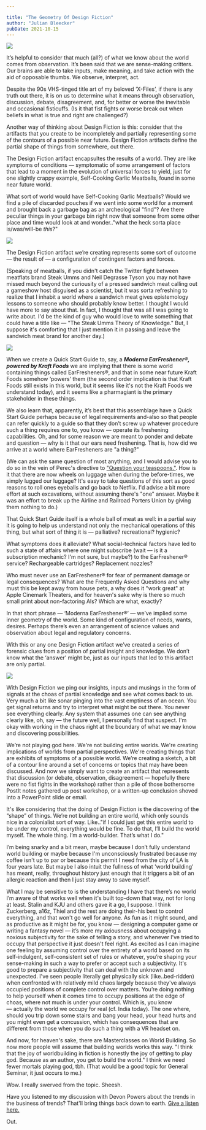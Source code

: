 ```yaml
---

title: "The Geometry Of Design Fiction"
author: "Julian Bleecker"
pubDate: 2021-10-15
---
```


![](https://buttondown-attachments.s3.amazonaws.com/images/68103cf6-1c50-45c6-a871-432cbc15e8da.jpg) 

It’s helpful to consider that much (all?) of what we know about the world comes from observation. It’s been said that we are sense-making critters. Our brains are able to take inputs, make meaning, and take action with the aid of opposable thumbs. We observe, interpret, act. 

Despite the 90s VHS-tinged title art of my beloved ‘X-Files’, if there is any truth out there, it is on us to determine what it means through observation, discussion, debate, disagreement, and, for better or worse the inevitable and occasional fisticuffs. (Is it that fist fights or worse break out when beliefs in what is true and right are challenged?)

Another way of thinking about Design Fiction is this: consider that the artifacts that you create to be incompletely and partially representing some of the contours of a possible near future. Design Fiction artifacts define the partial shape of things from somewhere, out there.

The Design Fiction artifact encapsultes the results of a world. They are like symptoms of conditions — symptomatic of some arrangement of factors that lead to a moment in the evolution of universal forces to yield, just for one slightly crappy example, Self-Cooking Garlic Meatballs, found in some near future world. 

What sort of world would have Self-Cooking Garlic Meatballs? Would we find a pile of discarded pouches if we went into some world for a moment and brought back a garbage bag as an archeological "find"? Are there peculiar things in your garbage bin right now that someone from some other place and time would look at and wonder.."what the heck sorta place is/was/will-be _this_?"

![](https://buttondown-attachments.s3.amazonaws.com/images/f95eca70-3d9d-4aa4-b318-73ba4fc2e34d.png) 

The Design Fiction artifact we’re creating represents some sort of outcome — the result of — a configuration of contingent factors and forces.

(Speaking of meatballs, if you didn't catch the Twitter fight between meatflats brand Steak Umms and Neil Degrasse Tyson you may not have missed much beyond the curiousity of a pressed sandwich meat calling out a gameshow host disguised as a scientist, but it was sorta refreshing to realize that I inhabit a world where a sandwich meat gives epistemology lessons to someone who should probably know better. I thought I would have more to say about that. In fact, I thought that was all I was going to write about. I'd be the kind of guy who would love to write something that could have a title like — "The Steak Umms Theory of Knowledge." But, I suppose it's comforting that I just mention it in passing and leave the sandwich meat brand for another day.)

 ![](https://buttondown-attachments.s3.amazonaws.com/images/ca9e7266-8c8b-4d23-91cc-87f4428b0dc9.png) 

When we create a Quick Start Guide to, say, a _**Moderna EarFreshener®, powered by Kraft Foods**_ we are implying that there is some world containing things called EarFresheners®, and that in some near future Kraft Foods somehow ‘powers’ them (the second order implication is that Kraft Foods still exists in this world, but it seems like it's not the Kraft Foods we understand today), and it seems like a pharmagiant is the primary stakeholder in these things. 

We also learn that, apparently, it’s best that this assemblage have a Quick Start Guide perhaps because of legal requirements and-also so that people can refer quickly to a guide so that they don’t screw up whatever procedure such a thing requires one to, you know — operate its freshening capabilities.  Oh, and for some reason we are meant to ponder and debate and question — why is it that our ears need freshening. That is, how did we arrive at a world where EarFresheners are "a thing?" 

(We can ask the same question of most anything, and I would advise you to do so in the vein of Perec's directive to ["Question your teaspoons."](http://www.nicolasnova.net/pasta-and-vinegar/2008/01/10/question-your-tea-spoons). How is it that there are now wheels on luggage when during the before-times, we simply lugged our luggage? It's easy to take questions of this sort as good reasons to roll ones eyeballs and go back to Netflix. I'd advise a bit more effort at such excavations, without assuming there's "one" answer. Maybe it was an effort to break up the Airline and Railroad Porters Union by giving them nothing to do.)

That Quick Start Guide itself is a whole ball of meat as well: in a partial way it is going to help us understand not only the mechanical operations of this thing, but what sort of thing it is — palliative? recreational? hygienic? 

What symptoms does it alleviate? What social-technical factors have led to such a state of affairs where one might subscribe (wait — is it a subscription mechanic? I'm not sure, but maybe?) to the EarFreshener® service? Rechargeable cartridges? Replacement nozzles? 

Who must never use an EarFreshener® for fear of permanent damage or legal consequences? What are the Frequently Asked Questions and why must this be kept away from house pets, a why does it "work great" at Apple Cinemark Theaters, and for heaven's sake why is there so much small print about non-factoring AIs? Which are what, exactly?

In that short phrase — ‘Moderna EarFreshener®’ — we’ve implied some inner geometry of the world. Some kind of configuration of needs, wants, desires. Perhaps there’s even an arrangement of science values and observation about legal and regulatory concerns. 

With this or any one Design Fiction artifact we’ve created a series of forensic clues from a position of partial insight and knowledge. We don’t know what the ‘answer’ might be, just as our inputs that led to this artifact are only partial. 

 ![](https://buttondown-attachments.s3.amazonaws.com/images/d80f2675-87d6-480c-b905-2a177f69ef6d.jpg) 

With Design Fiction we ping our insights, inputs and musings in the form of signals at the choas of partial knowledge and see what comes back to us. Very much a bit like sonar pinging into the vast emptiness of an ocean. You get signal returns and try to interpret what might be out there. You never see everything clearly. Any system that assumes one can see anything clearly like, oh, say — the future well, I personally find that suspect. I'm okay with working in the chaos right at the boundary of what we may know and discovering possibilities.

We’re not playing god here. We're not building entire worlds. We're creating implications of worlds from partial perspectives. We're creating things that are exhibits of symptoms of a possible world. We’re creating a sketch, a bit of a contour line around a set of concerns or topics that may have been discussed. And now we simply want to create an artifact that represents that discussion (or debate, observation, disagreement — hopefully there were no fist fights in the workshop) rather than a pile of those bothersome PostIt notes gathered up post workshop, or a written-up conclusion shoved into a PowerPoint slide or email.

It's like considering that the doing of Design Fiction is the discovering of the “shape” of things. We’re not building an entire world, which only sounds nice in a colonialist sort of way. Like.."if I could just get this entire world to be under my control, everything would be fine. To do that, I’ll build the world myself. The whole thing. I’m a world-builder. That’s what I do."

I’m being snarky and a bit mean, maybe because I don’t fully understand world building or maybe because I'm unconsciously frustrated because my coffee isn't up to par or because this permit I need from the city of LA is four years late. But maybe I also intuit the fullness of what 'world building' has meant, really, throughout history just enough that it triggers a bit of an allergic reaction and then I just stay away to save myself.

What I may be sensitive to is the understanding I have that there’s no world I’m aware of that works well when it's built top-down that way, not for long at least. Stalin and KJU and others gave it a go, I suppose. I think Zuckerberg, a16z, Thiel and the rest are doing their-his best to control everything, and that won't go well for anyone. As fun as it might sound, and as productive as it might be for, you know — designing a computer game or writing a fantasy novel — it’s more my axiousness about occupying a noxious subjectivity for the sake of telling a story, and whenever I’ve tried to occupy that perspective it just doesn't feel right. As excited as I can imagine one feeling by assuming control over the entirety of a world based on its self-indulgent, self-consistent set of rules or whatever, you’re shaping your sense-making in such a way to prefer or accept such a subjectivity. It's good to prepare a subjectivity that can deal with the unknown and unexpected. I've seen people literally get physically sick (like..bed-ridden) when confronted with relatively mild chaos largely because they've always occupied positions of complete control over matters. You’re doing nothing to help yourself when it comes time to occupy positions at the edge of choas, where not much is under your control. Which is, you know — actually the world we occupy for real (cf. India today). The one where, should you trip down some stairs and bang your head, your head hurts and you might even get a concussion, which has consequences that are different from those when you do such a thing with a VR headset on.

And now, for heaven's sake, there are Masterclasses on World Building. So now more people will assume that building worlds works this way. "I think that the joy of worldbuilding in fiction is honestly the joy of getting to play god. Because as an author, you get to build the world." I think we need fewer mortals playing god, tbh. (That would be a good topic for General Seminar, it just occurs to me.)

Wow. I really swerved from the topic. Sheesh.

Have you listened to my discussion with Devon Powers about the trends in the business of trends? That'll bring things back down to earth. [Give a listen here.](https://podcasts.google.com/feed/aHR0cHM6Ly9uZWFyZnV0dXJlbGFib3JhdG9yeS5saWJzeW4uY29tL3Jzcw/episode/YjkyMGNhNmMtNzA2Yy00MTU2LWFkNWEtZDQ3NDQ1ZjU2MDI4?sa=X&ved=0CAQQ8qgGahcKEwj4vMX57qPwAhUAAAAAHQAAAAAQAQ)

Out.